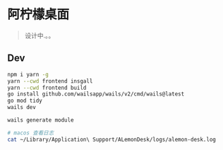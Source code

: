 # 阿柠檬桌面

> 设计中.。。

## Dev

```sh
npm i yarn -g
yarn --cwd frontend insgall
yarn --cwd frontend build
go install github.com/wailsapp/wails/v2/cmd/wails@latest
go mod tidy
wails dev
```

```sh
wails generate module 
```

```sh
# macos 查看日志
cat ~/Library/Application\ Support/ALemonDesk/logs/alemon-desk.log
```